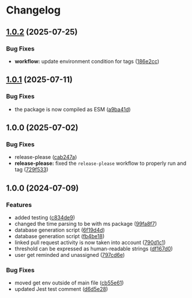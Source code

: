 # Changelog

## [1.0.2](https://github.com/ubiquity-os-marketplace/daemon-disqualifier/compare/v1.0.1...v1.0.2) (2025-07-25)


### Bug Fixes

* **workflow:** update environment condition for tags ([186e2cc](https://github.com/ubiquity-os-marketplace/daemon-disqualifier/commit/186e2cceaa304df7c32b711cbbfe077a1b5db115))

## [1.0.1](https://github.com/ubiquity-os-marketplace/daemon-disqualifier/compare/v1.0.0...v1.0.1) (2025-07-11)


### Bug Fixes

* the package is now compiled as ESM ([a9ba41d](https://github.com/ubiquity-os-marketplace/daemon-disqualifier/commit/a9ba41d47044ff69254553eb1373f61ec4830496))

## 1.0.0 (2025-07-02)


### Bug Fixes

* release-please ([cab247a](https://github.com/ubiquity-os-marketplace/daemon-disqualifier/commit/cab247ad7bbfd45dee3884385bd76596f786678f))
* **release-please:** fixed the `release-please` workflow to properly run and tag ([729f533](https://github.com/ubiquity-os-marketplace/daemon-disqualifier/commit/729f533bee3beb476d355cf64bb7206d9ec34a4f))

## 1.0.0 (2024-07-09)

### Features

- added testing ([c834de9](https://github.com/ubiquibot/user-activity-watcher/commit/c834de9edefce23c11dc4d91ecc48d7e16ed3e5f))
- changed the time parsing to be with ms package ([99fa8f7](https://github.com/ubiquibot/user-activity-watcher/commit/99fa8f74524552b8dd17ae0dd6a66da3782abab3))
- database generation script ([6f19d4d](https://github.com/ubiquibot/user-activity-watcher/commit/6f19d4d0722dbcfd4e3b59ce1dddb94a550a20ac))
- database generation script ([fb4be18](https://github.com/ubiquibot/user-activity-watcher/commit/fb4be189de5c07794d05099acc9b61991f9813bf))
- linked pull request activity is now taken into account ([790d1c1](https://github.com/ubiquibot/user-activity-watcher/commit/790d1c12e3b1d716e72756e486723c3fe018d252))
- threshold can be expressed as human-readable strings ([df167d0](https://github.com/ubiquibot/user-activity-watcher/commit/df167d0b29335c1143ff6e1e6c2f11f0529e59c5))
- user get reminded and unassigned ([797cd6e](https://github.com/ubiquibot/user-activity-watcher/commit/797cd6e27788e119de27722118fbcf766ce4e79a))

### Bug Fixes

- moved get env outside of main file ([cb55e61](https://github.com/ubiquibot/user-activity-watcher/commit/cb55e610d5ec2d7dd936f97155f2cc1814c1302d))
- updated Jest test comment ([d6d5e28](https://github.com/ubiquibot/user-activity-watcher/commit/d6d5e2881a106568f1b2eb6ba9710041dba75950))
